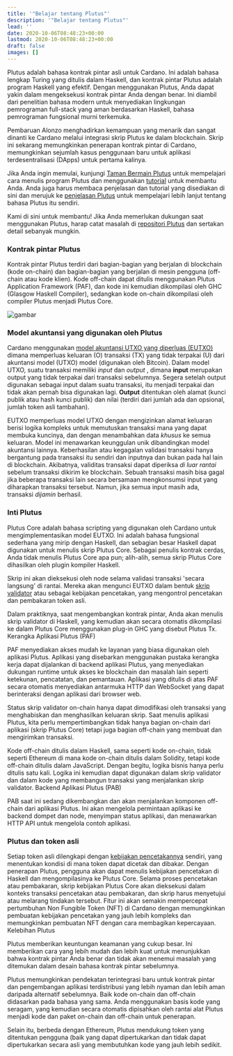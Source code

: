 ```yaml
---
title: '"Belajar tentang Plutus"'
description: '"Belajar tentang Plutus"'
lead: ''
date: 2020-10-06T08:48:23+00:00
lastmod: 2020-10-06T08:48:23+00:00
draft: false
images: []
---
```


Plutus adalah bahasa kontrak pintar asli untuk Cardano. Ini adalah bahasa lengkap Turing yang ditulis dalam Haskell, dan kontrak pintar Plutus adalah program Haskell yang efektif. Dengan menggunakan Plutus, Anda dapat yakin dalam mengeksekusi kontrak pintar Anda dengan benar. Ini diambil dari penelitian bahasa modern untuk menyediakan lingkungan pemrograman full-stack yang aman berdasarkan Haskell, bahasa pemrograman fungsional murni terkemuka.

Pembaruan Alonzo menghadirkan kemampuan yang menarik dan sangat dinanti ke Cardano melalui integrasi skrip Plutus ke dalam blockchain. Skrip ini sekarang memungkinkan penerapan kontrak pintar di Cardano, memungkinkan sejumlah kasus penggunaan baru untuk aplikasi terdesentralisasi (DApps) untuk pertama kalinya.

Jika Anda ingin memulai, kunjungi [Taman Bermain Plutus](https://playground.plutus.iohkdev.io/) untuk mempelajari cara menulis program Plutus dan menggunakan [tutorial](https://plutus-apps.readthedocs.io/en/latest/) untuk membantu Anda. Anda juga harus membaca penjelasan dan tutorial yang disediakan di sini dan merujuk ke [penjelasan Plutus](https://plutus-apps.readthedocs.io/en/latest/plutus/explanations/index.html) untuk mempelajari lebih lanjut tentang bahasa Plutus itu sendiri.

Kami di sini untuk membantu! Jika Anda memerlukan dukungan saat menggunakan Plutus, harap catat masalah di [repositori Plutus](https://github.com/input-output-hk/plutus) dan sertakan detail sebanyak mungkin.

### Kontrak pintar Plutus

Kontrak pintar Plutus terdiri dari bagian-bagian yang berjalan di blockchain (kode on-chain) dan bagian-bagian yang berjalan di mesin pengguna (off-chain atau kode klien). Kode off-chain dapat ditulis menggunakan Plutus Application Framework (PAF), dan kode ini kemudian dikompilasi oleh GHC (Glasgow Haskell Compiler), sedangkan kode on-chain dikompilasi oleh compiler Plutus menjadi Plutus Core.

![gambar](https://docs.cardano.org/static/6c366861cbc7f599ed30a07969dd1cf1/a6d66/Plutus_arch.png)

### Model akuntansi yang digunakan oleh Plutus

Cardano menggunakan [model akuntansi UTXO yang diperluas (EUTXO)](https://docs.cardano.org/plutus/eutxo-explainer) dimana memperluas keluaran (O) transaksi (TX) yang tidak terpakai (U) dari akuntansi model (UTXO) model (digunakan oleh Bitcoin). Dalam model UTXO, suatu transaksi memiliki *input* dan *output* , dimana **input** merupakan output yang tidak terpakai dari transaksi sebelumnya. Segera setelah output digunakan sebagai input dalam suatu transaksi, itu menjadi terpakai dan tidak akan pernah bisa digunakan lagi. **Output** ditentukan oleh alamat (kunci publik atau hash kunci publik) dan nilai (terdiri dari jumlah ada dan opsional, jumlah token asli tambahan).

EUTXO memperluas model UTXO dengan mengizinkan alamat keluaran berisi logika kompleks untuk memutuskan transaksi mana yang dapat membuka kuncinya, dan dengan menambahkan data *khusus* ke semua keluaran. Model ini menawarkan keunggulan unik dibandingkan model akuntansi lainnya. Keberhasilan atau kegagalan validasi transaksi hanya bergantung pada transaksi itu sendiri dan inputnya dan bukan pada hal lain di blockchain. Akibatnya, validitas transaksi dapat diperiksa *di luar rantai* sebelum transaksi dikirim ke blockchain. Sebuah transaksi masih bisa gagal jika beberapa transaksi lain secara bersamaan mengkonsumsi input yang diharapkan transaksi tersebut. Namun, jika semua input masih ada, transaksi *dijamin* berhasil.

### Inti Plutus

Plutus Core adalah bahasa scripting yang digunakan oleh Cardano untuk mengimplementasikan model EUTXO. Ini adalah bahasa fungsional sederhana yang mirip dengan Haskell, dan sebagian besar Haskell dapat digunakan untuk menulis skrip Plutus Core. Sebagai penulis kontrak cerdas, Anda tidak menulis Plutus Core apa pun; alih-alih, semua skrip Plutus Core dihasilkan oleh plugin kompiler Haskell.

Skrip ini akan dieksekusi oleh node selama validasi transaksi 'secara langsung' di rantai. Mereka akan mengunci EUTXO dalam bentuk [skrip validator](https://docs.cardano.org/plutus/Plutus-validator-scripts) atau sebagai kebijakan pencetakan, yang mengontrol pencetakan dan pembakaran token asli.

Dalam praktiknya, saat mengembangkan kontrak pintar, Anda akan menulis skrip validator di Haskell, yang kemudian akan secara otomatis dikompilasi ke dalam Plutus Core menggunakan plug-in GHC yang disebut Plutus Tx. Kerangka Aplikasi Plutus (PAF)

PAF menyediakan akses mudah ke layanan yang biasa digunakan oleh aplikasi Plutus. Aplikasi yang disebarkan menggunakan pustaka kerangka kerja dapat dijalankan di backend aplikasi Plutus, yang menyediakan dukungan runtime untuk akses ke blockchain dan masalah lain seperti ketekunan, pencatatan, dan pemantauan. Aplikasi yang ditulis di atas PAF secara otomatis menyediakan antarmuka HTTP dan WebSocket yang dapat berinteraksi dengan aplikasi dari browser web.

Status skrip validator on-chain hanya dapat dimodifikasi oleh transaksi yang menghabiskan dan menghasilkan keluaran skrip. Saat menulis aplikasi Plutus, kita perlu mempertimbangkan tidak hanya bagian on-chain dari aplikasi (skrip Plutus Core) tetapi juga bagian off-chain yang membuat dan mengirimkan transaksi.

Kode off-chain ditulis dalam Haskell, sama seperti kode on-chain, tidak seperti Ethereum di mana kode on-chain ditulis dalam Solidity, tetapi kode off-chain ditulis dalam JavaScript. Dengan begitu, logika bisnis hanya perlu ditulis satu kali. Logika ini kemudian dapat digunakan dalam skrip validator dan dalam kode yang membangun transaksi yang menjalankan skrip validator. Backend Aplikasi Plutus (PAB)

PAB saat ini sedang dikembangkan dan akan menjalankan komponen off-chain dari aplikasi Plutus. Ini akan mengelola permintaan aplikasi ke backend dompet dan node, menyimpan status aplikasi, dan menawarkan HTTP API untuk mengelola contoh aplikasi.

### Plutus dan token asli

Setiap token asli dilengkapi dengan [kebijakan pencetakannya](https://github.com/input-output-hk/cardano-documentation/blob/staging/content/07-native-tokens/01-learn.mdx#minting-policy) sendiri, yang menentukan kondisi di mana token dapat dicetak dan dibakar. Dengan penerapan Plutus, pengguna akan dapat menulis kebijakan pencetakan di Haskell dan mengompilasinya ke Plutus Core. Selama proses pencetakan atau pembakaran, skrip kebijakan Plutus Core akan dieksekusi dalam konteks transaksi pencetakan atau pembakaran, dan skrip harus menyetujui atau melarang tindakan tersebut. Fitur ini akan semakin mempercepat pertumbuhan Non Fungible Token (NFT) di Cardano dengan memungkinkan pembuatan kebijakan pencetakan yang jauh lebih kompleks dan memungkinkan pembuatan NFT dengan cara membagikan kepercayaan. Kelebihan Plutus

Plutus memberikan keuntungan keamanan yang cukup besar. Ini memberikan cara yang lebih mudah dan lebih kuat untuk menunjukkan bahwa kontrak pintar Anda benar dan tidak akan menemui masalah yang ditemukan dalam desain bahasa kontrak pintar sebelumnya.

Plutus memungkinkan pendekatan terintegrasi baru untuk kontrak pintar dan pengembangan aplikasi terdistribusi yang lebih nyaman dan lebih aman daripada alternatif sebelumnya. Baik kode on-chain dan off-chain didasarkan pada bahasa yang sama. Anda menggunakan basis kode yang seragam, yang kemudian secara otomatis dipisahkan oleh rantai alat Plutus menjadi kode dan paket on-chain dan off-chain untuk penerapan.

Selain itu, berbeda dengan Ethereum, Plutus mendukung token yang ditentukan pengguna (baik yang dapat dipertukarkan dan tidak dapat dipertukarkan secara asli yang membutuhkan kode yang jauh lebih sedikit.
